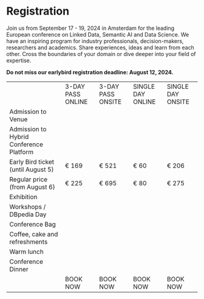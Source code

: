 # Registration
Join us from September 17 - 19, 2024 in Amsterdam for the leading European conference on Linked Data, Semantic AI and Data Science. We have an inspiring program for industry professionals, decision-makers, researchers and academics. Share experiences, ideas and learn from each other. Cross the boundaries of your domain or dive deeper into your field of expertise.  

**Do not miss our earlybird registration deadline: August 12, 2024.**


<table border="0" cellpadding="0" cellspacing="0" id="sheet0" class="sponsor-tab">
    <col class="col0">
    <col class="col1">
    <col class="col2">
    <col class="col3">
    <col class="col4">
    <col class="col5">
    <tbody>
      <tr class="row0 tr-head">
        <td class="td-transparent"></td>
        <td class="">3-DAY PASS ONLINE</td>
        <td class="td-first-ontop">3-DAY PASS ONSITE</td>
        <td class="">SINGLE DAY ONLINE</td>
        <td class="">SINGLE DAY ONSITE</td>
      </tr>
      <tr class="row1 tr-alt">
        <td class="">Admission to Venue</td>
        <td class=""><div class="i-circle i-close"></div></td>
        <td class="td-mid-ontop"><div class="i-circle i-check"></div></td>
        <td class=""><div class="i-circle i-close"></div></td>
        <td class=""><div class="i-circle i-check"></div></td>
      </tr>
      <tr class="row2">
        <td class="">Admission to Hybrid Conference Platform</td>
        <td class=""><div class="i-circle i-check"></div></td>
        <td class="td-mid-ontop"><div class="i-circle i-check"></div></td>
        <td class=""><div class="i-circle i-check"></div></td>
        <td class=""><div class="i-circle i-check"></div></td>
      </tr>
      <tr class="row3 tr-alt">
        <td class="">Early Bird ticket (until August 5)</td>
        <td class="td-important-val">€ 169</td>
        <td class="td-important-val td-mid-ontop">€ 521</td>
        <td class="td-important-val">€ 60</td>
        <td class="td-important-val">€ 206</td>
      </tr>
      <tr class="row4">
        <td class="">Regular price (from August 6)</td>
        <td class="">€ 225</td>
        <td class="td-mid-ontop">€ 695</td>
        <td class="">€ 80</td>
        <td class="">€ 275</td>
      </tr>
      <tr class="row5 tr-alt">
        <td class="">Exhibition</td>
        <td class=""><div class="i-circle i-close"></div></td>
        <td class="td-mid-ontop"><div class="i-circle i-check"></div></td>
        <td class=""><div class="i-circle i-close"></div></td>
        <td class=""><div class="i-circle i-check"></div></td>
      </tr>
      <tr class="row6">
        <td class="">Workshops / DBpedia Day</td>
        <td class=""><div class="i-circle i-check"></div></td>
        <td class="td-mid-ontop"><div class="i-circle i-check"></div></td>
        <td class=""><div class="i-circle i-check"></div></td>
        <td class=""><div class="i-circle i-check"></div></td>
      </tr>
      <tr class="row7 tr-alt">
        <td class="">Conference Bag</td>
        <td class=""><div class="i-circle i-check"></div></td>
        <td class="td-mid-ontop"><div class="i-circle i-check"></div></td>
        <td class=""><div class="i-circle i-check"></div></td>
        <td class=""><div class="i-circle i-check"></div></td>
      </tr>
      <tr class="row8">
        <td class="">Coffee, cake and refreshments</td>
        <td class=""><div class="i-circle i-close"></div></td>
        <td class="td-mid-ontop"><div class="i-circle i-check"></div></td>
        <td class=""><div class="i-circle i-close"></div></td>
        <td class=""><div class="i-circle i-check"></div></td>
      </tr>
      <tr class="row9 tr-alt">
        <td class="">Warm lunch</td>
        <td class=""><div class="i-circle i-close"></div></td>
        <td class="td-mid-ontop"><div class="i-circle i-check"></div></td>
        <td class=""><div class="i-circle i-close"></div></td>
        <td class=""><div class="i-circle i-check"></div></td>
      </tr>
      <tr class="row10">
        <td class="">Conference Dinner</td>
        <td class=""><div class="i-circle i-close"></div></td>
        <td class="td-mid-ontop"><div class="i-circle i-check"></div></td>
        <td class=""><div class="i-circle i-close"></div></td>
        <td class=""><div class="i-circle i-check"></div></td>
      </tr>
      <tr class="row11 tr-summary">
        <td class="">&nbsp;</td>
        <td class="">
        <!-- https://www.aanmelder.nl/semantics2024/subscribe -->
        <a type="button" class="btn disabled-link">BOOK NOW</a></td>
        <td class="td-last-ontop"><a type="button" class="btn disabled-link">BOOK NOW</a></td>
        <td class=""><a  type="button" class="btn disabled-link">BOOK NOW</a></td>
        <td class=""><a  type="button" class="btn disabled-link">BOOK NOW</a></td>
      </tr>
    </tbody>
</table>
